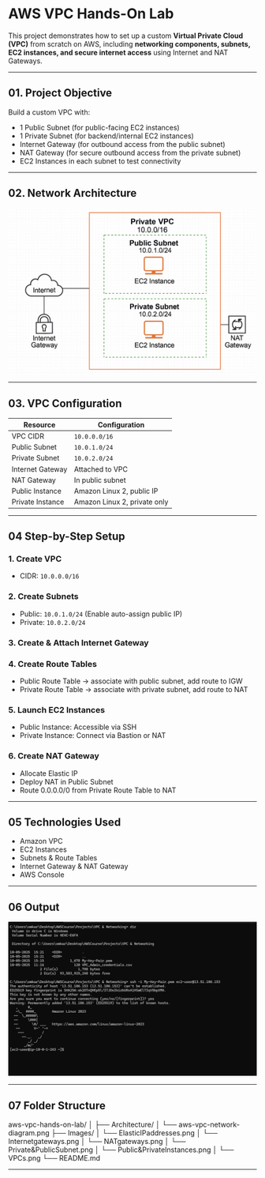 #  AWS VPC Hands-On Lab

This project demonstrates how to set up a custom **Virtual Private Cloud (VPC)** from scratch on AWS, including **networking components, subnets, EC2 instances, and secure internet access** using Internet and NAT Gateways.

---

## 01. Project Objective

Build a custom VPC with:
-  1 Public Subnet (for public-facing EC2 instances)
-  1 Private Subnet (for backend/internal EC2 instances)
-  Internet Gateway (for outbound access from the public subnet)
-  NAT Gateway (for secure outbound access from the private subnet)
-  EC2 Instances in each subnet to test connectivity

---

## 02. Network Architecture

![VPC Network Diagram](Architercture/aws-vpc-network-diagram.png)

---

## 03. VPC Configuration

| Resource           | Configuration                |
|--------------------|------------------------------|
| VPC CIDR           | `10.0.0.0/16`                |
| Public Subnet      | `10.0.1.0/24`                |
| Private Subnet     | `10.0.2.0/24`                |
| Internet Gateway   | Attached to VPC              |
| NAT Gateway        | In public subnet             |
| Public Instance    | Amazon Linux 2, public IP    |
| Private Instance   | Amazon Linux 2, private only |

---

## 04 Step-by-Step Setup

### 1. **Create VPC**
- CIDR: `10.0.0.0/16`

### 2. **Create Subnets**
- Public: `10.0.1.0/24` (Enable auto-assign public IP)
- Private: `10.0.2.0/24`

### 3. **Create & Attach Internet Gateway**

### 4. **Create Route Tables**
- Public Route Table → associate with public subnet, add route to IGW
- Private Route Table → associate with private subnet, add route to NAT

### 5. **Launch EC2 Instances**
- Public Instance: Accessible via SSH
- Private Instance: Connect via Bastion or NAT

### 6. **Create NAT Gateway**
- Allocate Elastic IP
- Deploy NAT in Public Subnet
- Route 0.0.0.0/0 from Private Route Table to NAT

---

## 05 Technologies Used

- Amazon VPC
- EC2 Instances
- Subnets & Route Tables
- Internet Gateway & NAT Gateway
- AWS Console

---

## 06 Output

![VPC Network Diagram](Images/output.png)

---

## 07 Folder Structure

aws-vpc-hands-on-lab/
│
├── Architecture/
│ └── aws-vpc-network-diagram.png
├── Images/
│ └── ElasticIPaddresses.png
│ └── Internetgateways.png
│ └── NATgateways.png
│ └── Private&PublicSubnet.png
│ └── Public&PrivateInstances.png
│ └── VPCs.png
└── README.md

---
